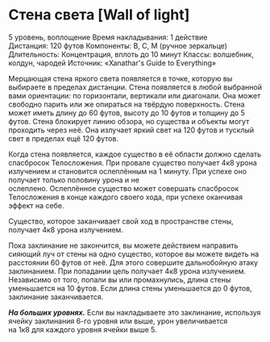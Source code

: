 # Стена света [Wall of light]

5 уровень, воплощение
Время накладывания: 1 действие
Дистанция: 120 футов
Компоненты: В, С, М (ручное зеркальце)
Длительность: Концентрация, вплоть до 10 минут
Классы: волшебник, колдун, чародей
Источник: «Xanathar's Guide to Everything»

Мерцающая стена яркого света появляется в точке, которую вы выбираете в пределах дистанции. Стена появляется в любой выбранной вами ориентации: по горизонтали, вертикали или диагонали. Она может свободно парить или же опираться на твёрдую поверхность. Стена может иметь длину до 60 футов, высоту до 10 футов и толщину до 5 футов. Стена блокирует линию обзора, но существа и объекты могут проходить через неё. Она излучает яркий свет на 120 футов и тусклый свет в пределах ещё 120 футов.

Когда стена появляется, каждое существо в её области должно сделать спасбросок Телосложения. При провале существо получает 4к8 урона излучением и становится ослеплённым на 1 минуту. При успехе оно получает только половину урона и не ослеплено. Ослеплённое существо может совершать спасбросок Телосложения в конце каждого своего хода, при успехе оканчивая эффект на себе.

Существо, которое заканчивает свой ход в пространстве стены, получает 4к8 урона излучением.

Пока заклинание не закончится, вы можете действием направить сияющий луч от стены на одно существо, которое вы можете видеть на расстоянии 60 футов от неё. Для этого совершите дальнобойную атаку заклинанием. При попадании цель получает 4к8 урона излучением. Независимо от того, попали вы или промахнулись, длина стены уменьшается на 10 футов. Если длина стены уменьшается до 0 футов, заклинание заканчивается.

**_На больших уровнях._** Если вы накладываете это заклинание, используя ячейку заклинания 6-го уровня или выше, урон увеличивается на 1к8 для каждого уровня ячейки выше 5.